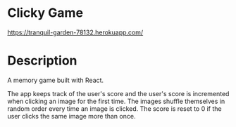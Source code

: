 # Clicky Game

https://tranquil-garden-78132.herokuapp.com/

# Description
A memory game built with React. 

The app keeps track of the user's score and the user's score is incremented when clicking an image for the first time. The images shuffle themselves in random order every time an image is clicked. The score is reset to 0 if the user clicks the same image more than once. 